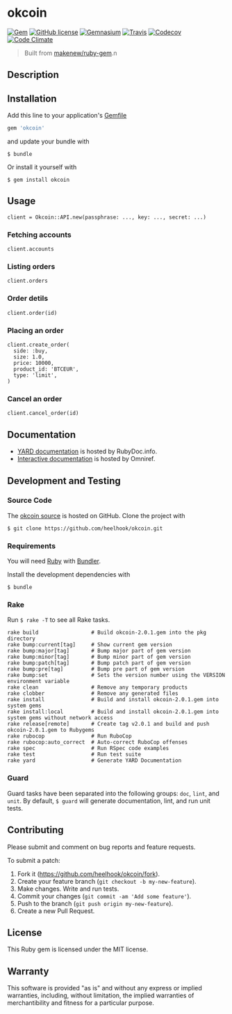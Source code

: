 # okcoin

[![Gem](https://img.shields.io/gem/v/okcoin.svg)](https://rubygems.org/gems/okcoin)
[![GitHub license](https://img.shields.io/github/license/heelhook/okcoin.svg)](./LICENSE.txt)
[![Gemnasium](https://img.shields.io/gemnasium/heelhook/okcoin.svg)](https://gemnasium.com/heelhook/okcoin)
[![Travis](https://img.shields.io/travis/heelhook/okcoin.svg)](https://travis-ci.org/heelhook/okcoin)
[![Codecov](https://img.shields.io/codecov/c/github/heelhook/okcoin.svg)](https://codecov.io/github/heelhook/okcoin)
[![Code Climate](https://img.shields.io/codeclimate/github/heelhook/okcoin.svg)](https://codeclimate.com/github/heelhook/okcoin)

> Built from [makenew/ruby-gem](https://github.com/makenew/ruby-gem).n
## Description


## Installation

Add this line to your application's [Gemfile][Bundler]

```ruby
gem 'okcoin'
```

and update your bundle with

```
$ bundle
```

Or install it yourself with

```
$ gem install okcoin
```

[Bundler]: http://bundler.io/

## Usage

```
client = Okcoin::API.new(passphrase: ..., key: ..., secret: ...)
```

### Fetching accounts

```
client.accounts
```

### Listing orders

```
client.orders
```

### Order detils

```
client.order(id)
```

### Placing an order

```
client.create_order(
  side: :buy,
  size: 1.0,
  price: 10000,
  product_id: 'BTCEUR',
  type: 'limit',
)
```

### Cancel an order

```
client.cancel_order(id)
```

## Documentation

- [YARD documentation][RubyDoc] is hosted by RubyDoc.info.
- [Interactive documentation][Omniref] is hosted by Omniref.

[RubyDoc]: http://www.rubydoc.info/gems/okcoin
[Omniref]: https://www.omniref.com/ruby/gems/okcoin

## Development and Testing

### Source Code

The [okcoin source] is hosted on GitHub.
Clone the project with

```
$ git clone https://github.com/heelhook/okcoin.git
```

[okcoin source]: https://github.com/heelhook/okcoin

### Requirements

You will need [Ruby] with [Bundler].

Install the development dependencies with

```
$ bundle
```

[Bundler]: http://bundler.io/
[Ruby]: https://www.ruby-lang.org/

### Rake

Run `$ rake -T` to see all Rake tasks.

```
rake build                 # Build okcoin-2.0.1.gem into the pkg directory
rake bump:current[tag]     # Show current gem version
rake bump:major[tag]       # Bump major part of gem version
rake bump:minor[tag]       # Bump minor part of gem version
rake bump:patch[tag]       # Bump patch part of gem version
rake bump:pre[tag]         # Bump pre part of gem version
rake bump:set              # Sets the version number using the VERSION environment variable
rake clean                 # Remove any temporary products
rake clobber               # Remove any generated files
rake install               # Build and install okcoin-2.0.1.gem into system gems
rake install:local         # Build and install okcoin-2.0.1.gem into system gems without network access
rake release[remote]       # Create tag v2.0.1 and build and push okcoin-2.0.1.gem to Rubygems
rake rubocop               # Run RuboCop
rake rubocop:auto_correct  # Auto-correct RuboCop offenses
rake spec                  # Run RSpec code examples
rake test                  # Run test suite
rake yard                  # Generate YARD Documentation
```

### Guard

Guard tasks have been separated into the following groups:
`doc`, `lint`, and `unit`.
By default, `$ guard` will generate documentation, lint, and run unit tests.

## Contributing

Please submit and comment on bug reports and feature requests.

To submit a patch:

1. Fork it (https://github.com/heelhook/okcoin/fork).
2. Create your feature branch (`git checkout -b my-new-feature`).
3. Make changes. Write and run tests.
4. Commit your changes (`git commit -am 'Add some feature'`).
5. Push to the branch (`git push origin my-new-feature`).
6. Create a new Pull Request.

## License

This Ruby gem is licensed under the MIT license.

## Warranty

This software is provided "as is" and without any express or
implied warranties, including, without limitation, the implied
warranties of merchantibility and fitness for a particular
purpose.
